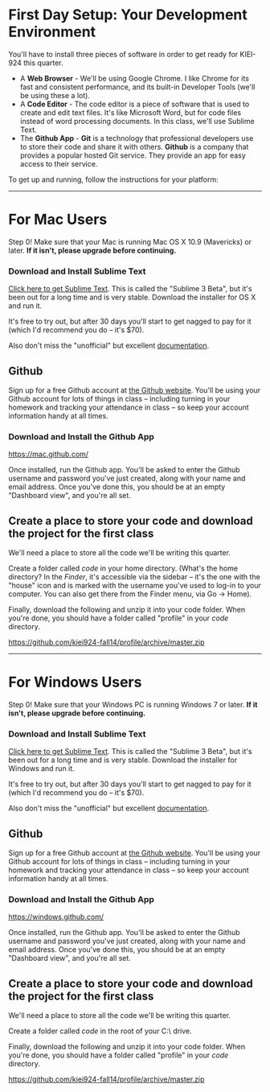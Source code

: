 # First Day Setup: Your Development Environment

You'll have to install three pieces of software in order to get ready for KIEI-924 this quarter.

- A **Web Browser** - We'll be using Google Chrome. I like Chrome for its fast and consistent performance, and its built-in Developer Tools (we'll be using these a lot).
- A **Code Editor** - The code editor is a piece of software that is used to create and edit text files. It's like Microsoft Word, but for code files instead of word processing documents. In this class, we'll use Sublime Text.
- The **Github App** - **Git** is a technology that professional developers use to store their code and share it with others. **Github** is a company that provides a popular hosted Git service. They provide an app for easy access to their service.

To get up and running, follow the instructions for your platform:

<hr>

# For Mac Users

Step 0! Make sure that your Mac is running Mac OS X 10.9 (Mavericks) or later. **If it isn't, please upgrade before continuing.**

### Download and Install Sublime Text

[Click here to get Sublime Text](http://www.sublimetext.com/3). This is called the "Sublime 3 Beta", but it's been out for a long time and is very stable. Download the installer for OS X and run it.

It's free to try out, but after 30 days you'll start to get nagged to pay for it (which I'd recommend you do – it's $70).

Also don't miss the "unofficial" but excellent [documentation](http://docs.sublimetext.info/en/latest/index.html).

## Github

Sign up for a free Github account at [the Github website](https://github.com/). You'll be using your Github account for lots of things in class – including turning in your homework and tracking your attendance in class – so keep your account information handy at all times.

### Download and Install the Github App

https://mac.github.com/

Once installed, run the Github app. You'll be asked to enter the Github username and password you've just created, along with your name and email address. Once you've done this, you should be at an empty "Dashboard view", and you're all set.

## Create a place to store your code and download the project for the first class

We'll need a place to store all the code we'll be writing this quarter.

Create a folder called *code* in your home directory. (What's the home directory? In the *Finder*, it's accessible via the sidebar – it's the one with the "house" icon and is marked with the username you've used to log-in to your computer. You can also get there from the Finder menu, via Go -> Home).

Finally, download the following and unzip it into your code folder. When you're done, you should have a folder called "profile" in your *code* directory.

https://github.com/kiei924-fall14/profile/archive/master.zip

<hr>

# For Windows Users
 
Step 0! Make sure that your Windows PC is running Windows 7 or later. **If it isn't, please upgrade before continuing.**
 
### Download and Install Sublime Text
 
[Click here to get Sublime Text](http://www.sublimetext.com/3). This is called the "Sublime 3 Beta", but it's been out for a long time and is very stable. Download the installer for Windows and run it.
 
It's free to try out, but after 30 days you'll start to get nagged to pay for it (which I'd recommend you do – it's $70).
 
Also don't miss the "unofficial" but excellent [documentation](http://docs.sublimetext.info/en/latest/index.html).
 
## Github

Sign up for a free Github account at [the Github website](https://github.com/). You'll be using your Github account for lots of things in class – including turning in your homework and tracking your attendance in class – so keep your account information handy at all times.
 
### Download and Install the Github App
 
https://windows.github.com/
 
Once installed, run the Github app. You'll be asked to enter the Github username and password you've just created, along with your name and email address. Once you've done this, you should be at an empty "Dashboard view", and you're all set.
 
## Create a place to store your code and download the project for the first class
 
We'll need a place to store all the code we'll be writing this quarter.
 
Create a folder called *code* in the root of your C:\ drive.
 
Finally, download the following and unzip it into your code folder. When you're done, you should have a folder called "profile" in your *code* directory.
 
https://github.com/kiei924-fall14/profile/archive/master.zip



